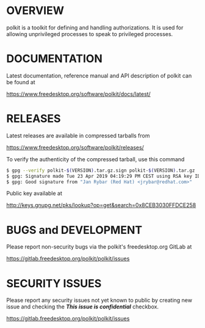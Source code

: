 OVERVIEW
========

polkit is a toolkit for defining and handling authorizations.  It is
used for allowing unprivileged processes to speak to privileged
processes.


DOCUMENTATION
=============

Latest documentation, reference manual and API description of polkit can be found at

 https://www.freedesktop.org/software/polkit/docs/latest/


RELEASES
========

Latest releases are available in compressed tarballs from

 https://www.freedesktop.org/software/polkit/releases/


To verify the authenticity of the compressed tarball, use this command

``` bash
$ gpg --verify polkit-$(VERSION).tar.gz.sign polkit-$(VERSION).tar.gz
$ gpg: Signature made Tue 23 Apr 2019 04:19:29 PM CEST using RSA key ID FFDCE258
$ gpg: Good signature from "Jan Rybar (Red Hat) <jrybar@redhat.com>"
```

Public key available at

 http://keys.gnupg.net/pks/lookup?op=get&search=0x8CEB3030FFDCE258


BUGS and DEVELOPMENT
====================

Please report non-security bugs via the polkit's freedesktop.org GitLab at

 https://gitlab.freedesktop.org/polkit/polkit/issues


SECURITY ISSUES
===============

Please report any security issues not yet known to public
by creating new issue and checking the ***This issue is confidential*** checkbox.

 https://gitlab.freedesktop.org/polkit/polkit/issues

